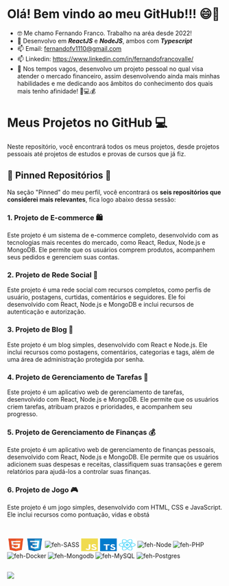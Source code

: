# Olá! Bem vindo ao meu GitHub!!! 😄👋
 <div>
 
- 🤓 Me chamo Fernando Franco. Trabalho na aréa desde 2022!
- 🌱 Desenvolvo em ***ReactJS*** e ***NodeJS***, ambos com ***Typescript***
- 📫 Email: fernandofv1110@gmail.com
- 📫 Linkedin: https://www.linkedin.com/in/fernandofrancovalle/
- 🚀 Nos tempos vagos, desenvolvo um projeto pessoal no qual visa atender o mercado financeiro, assim desenvolvendo ainda mais minhas habilidades e me dedicando aos âmbitos do conhecimento dos quais mais tenho afinidade! 💼💻💰
 
 ##
<!--
  <a href="https://github.com/feh-franc0">
  <img height="180em" src="https://github-readme-stats.vercel.app/api/top-langs/?username=feh-franc0&layout=compact&langs_count=7&theme=aura"/>
  <img height="180em" src="https://github-readme-stats.vercel.app/api?username=feh-franc0&show_icons=true&theme=aura&include_all_commits=true&count_private=true"/>
 ## 
-->
 
# Meus Projetos no GitHub 💻

Neste repositório, você encontrará todos os meus projetos, desde projetos pessoais até projetos de estudos e provas de cursos que já fiz.

## 🌟 Pinned Repositórios 📌

Na seção "Pinned" do meu perfil, você encontrará os **seis repositórios que considerei mais relevantes**, fica logo abaixo dessa sessão:

### 1. Projeto de E-commerce 🛍️

Este projeto é um sistema de e-commerce completo, desenvolvido com as tecnologias mais recentes do mercado, como React, Redux, Node.js e MongoDB. Ele permite que os usuários comprem produtos, acompanhem seus pedidos e gerenciem suas contas.

### 2. Projeto de Rede Social 📱

Este projeto é uma rede social com recursos completos, como perfis de usuário, postagens, curtidas, comentários e seguidores. Ele foi desenvolvido com React, Node.js e MongoDB e inclui recursos de autenticação e autorização.

### 3. Projeto de Blog 📝

Este projeto é um blog simples, desenvolvido com React e Node.js. Ele inclui recursos como postagens, comentários, categorias e tags, além de uma área de administração protegida por senha.

### 4. Projeto de Gerenciamento de Tarefas 📅

Este projeto é um aplicativo web de gerenciamento de tarefas, desenvolvido com React, Node.js e MongoDB. Ele permite que os usuários criem tarefas, atribuam prazos e prioridades, e acompanhem seu progresso.

### 5. Projeto de Gerenciamento de Finanças 💰

Este projeto é um aplicativo web de gerenciamento de finanças pessoais, desenvolvido com React, Node.js e MongoDB. Ele permite que os usuários adicionem suas despesas e receitas, classifiquem suas transações e gerem relatórios para ajudá-los a controlar suas finanças.

### 6. Projeto de Jogo 🎮

Este projeto é um jogo simples, desenvolvido com HTML, CSS e JavaScript. Ele inclui recursos como pontuação, vidas e obstá
 
 
  ##
 
   
  <div style="display: inline_block"><br>
  <img align="center" alt="feh-HTML" height="30" width="40" src="https://raw.githubusercontent.com/devicons/devicon/master/icons/html5/html5-original.svg">
  <img align="center" alt="feh-CSS" height="30" width="40" src="https://raw.githubusercontent.com/devicons/devicon/master/icons/css3/css3-original.svg">
  <img align="center" left="30" alt="feh-SASS" height="30" width="40" src="https://cdn.jsdelivr.net/gh/devicons/devicon/icons/sass/sass-original.svg" />
  <img align="center" alt="feh-Js" height="30" width="40" src="https://raw.githubusercontent.com/devicons/devicon/master/icons/javascript/javascript-plain.svg">
  <img align="center" alt="feh-Ts" height="30" width="40" src="https://raw.githubusercontent.com/devicons/devicon/master/icons/typescript/typescript-plain.svg">
  <img align="center" alt="feh-React" height="30" width="40" src="https://raw.githubusercontent.com/devicons/devicon/master/icons/react/react-original.svg">
  <img align="center" left="30" align="center" alt="feh-Node" height="30" width="40" src="https://cdn.jsdelivr.net/gh/devicons/devicon/icons/nodejs/nodejs-original.svg" />
  <img align="center" left="30" alt="feh-PHP" height="30" width="40" src="https://cdn.jsdelivr.net/gh/devicons/devicon/icons/php/php-original.svg" />
  <img align="center" left="30" alt="feh-Docker" height="30" width="40" src="https://cdn.jsdelivr.net/gh/devicons/devicon/icons/docker/docker-original.svg" />
  <img align="center" left="30" alt="feh-Mongodb" height="30" width="40" src="https://cdn.jsdelivr.net/gh/devicons/devicon/icons/mongodb/mongodb-plain-wordmark.svg" />
  <img align="center" left="30" alt="feh-MySQL" height="30" width="40" src="https://cdn.jsdelivr.net/gh/devicons/devicon/icons/mysql/mysql-original-wordmark.svg" />
  <img align="center" left="30" alt="feh-Postgres" height="30" width="40" src="https://cdn.jsdelivr.net/gh/devicons/devicon/icons/postgresql/postgresql-original-wordmark.svg" />
</div>
   
   ##
<div> 
  <a href="https://www.linkedin.com/in/fernando-franco-valle-5799b4204" target="_blank"><img src="https://img.shields.io/badge/-LinkedIn-%230077B5?style=for-the-badge&logo=linkedin&logoColor=white" target="_blank"></a> 
  
</div>
